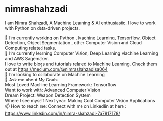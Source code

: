 # nimrashahzadi

 I am Nimra Shahzadi, A Machine Learning & AI enthusiastic. I love to work with Python on data-driven projects.<br>

🔭 I’m currently working on Python , Machine Learning, Tensorflow,  Object Detection, Object Segmentation , other Computer Vision and Cloud Computing related tasks.<br>
🌱 I’m currently learning Computer Vision, Deep Learning Machine Learning and AWS Sagemaker.<br>
I love to write blogs and tutorials related to Machine Learning. Check them out at https://medium.com/@nimrashahzadisa064 <br>
👯 I’m looking to collaborate on Machine Learning <br>
💬 Ask me about My Goals <br>
Most Loved Machine Learning Framework: Tensorflow <br>
Want to work with: Advanced Computer Vision <br>
Dream Project: Weapon Detection System <br>
Where I see myself Next year: Making Cool Computer Vision Applications <br>
📫 How to reach me: Connect with me on Linkedlin  at here : https://www.linkedin.com/in/nimra-shahzadi-7a7817178/ <br>



